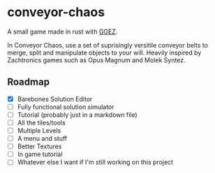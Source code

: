 # conveyor-chaos
A small game made in rust with [GGEZ](https://ggez.rs/).

In Conveyor Chaos, use a set of suprisingly versitile conveyor belts to merge, split and manipulate objects to your will. Heavily inspired by Zachtronics games such as Opus Magnum and Molek Syntez.

## Roadmap
- [X] Barebones Solution Editor
- [ ] Fully functional solution simulator
- [ ] Tutorial (probably just in a markdown file)
- [ ] All the tiles/tools
- [ ] Multiple Levels
- [ ] A menu and stuff
- [ ] Better Textures
- [ ] In game tutorial
- [ ] Whatever else I want if I'm still working on this project
